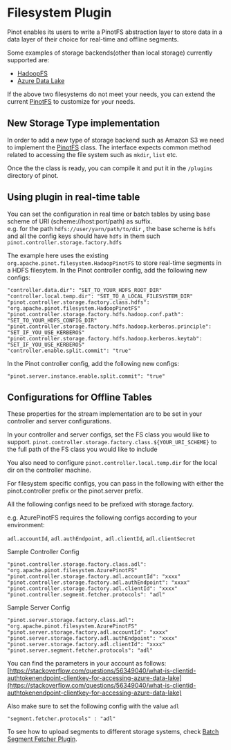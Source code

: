 # Filesystem Plugin

Pinot enables its users to write a PinotFS abstraction layer to store data in a data layer of their choice for real-time and offline segments.

Some examples of storage backends(other than local storage) currently supported are:

* [HadoopFS](https://hadoop.apache.org/docs/current/hadoop-project-dist/hadoop-common/FileSystemShell.html)
* [Azure Data Lake](https://azure.microsoft.com/en-us/solutions/data-lake/)

If the above two filesystems do not meet your needs, you can extend the current [PinotFS](https://github.com/apache/pinot/blob/master/pinot-spi/src/main/java/org/apache/pinot/spi/filesystem/PinotFS.java) to customize for your needs.

## New Storage Type implementation

In order to add a new type of storage backend such as Amazon S3 we need to implement the [PinotFS](https://github.com/apache/pinot/blob/master/pinot-spi/src/main/java/org/apache/pinot/spi/filesystem/PinotFS.java) class. The interface expects common method related to accessing the file system such as `mkdir`, `list` etc.

Once the the class is ready, you can compile it and put it in the `/plugins` directory of pinot.

## Using plugin in real-time table

You can set the configuration in real time or batch tables by using base scheme of URI (scheme://host:port/path) as suffix.\
e.g. for the path `hdfs://user/yarn/path/to/dir` , the base scheme is `hdfs` and all the config keys should have `hdfs` in them such `pinot.controller.storage.factory.hdfs`

The example here uses the existing `org.apache.pinot.filesystem.HadoopPinotFS` to store real-time segments in a HDFS filesytem. In the Pinot controller config, add the following new configs:

```
"controller.data.dir": "SET_TO_YOUR_HDFS_ROOT_DIR"
"controller.local.temp.dir": "SET_TO_A_LOCAL_FILESYSTEM_DIR"
"pinot.controller.storage.factory.class.hdfs": "org.apache.pinot.filesystem.HadoopPinotFS"
"pinot.controller.storage.factory.hdfs.hadoop.conf.path": "SET_TO_YOUR_HDFS_CONFIG_DIR"
"pinot.controller.storage.factory.hdfs.hadoop.kerberos.principle": "SET_IF_YOU_USE_KERBEROS"
"pinot.controller.storage.factory.hdfs.hadoop.kerberos.keytab": "SET_IF_YOU_USE_KERBEROS"
"controller.enable.split.commit": "true"
```

In the Pinot controller config, add the following new configs:

```
"pinot.server.instance.enable.split.commit": "true"
```

## Configurations for Offline Tables

These properties for the stream implementation are to be set in your controller and server configurations.

In your controller and server configs, set the FS class you would like to support. `pinot.controller.storage.factory.class.${YOUR_URI_SCHEME}` to the full path of the FS class you would like to include

You also need to configure `pinot.controller.local.temp.dir` for the local dir on the controller machine.

For filesystem specific configs, you can pass in the following with either the pinot.controller prefix or the pinot.server prefix.

All the following configs need to be prefixed with storage.factory.

e.g. AzurePinotFS requires the following configs according to your environment:

`adl.accountId`, `adl.authEndpoint,` `adl.clientId`, `adl.clientSecret`

Sample Controller Config

```
"pinot.controller.storage.factory.class.adl": "org.apache.pinot.filesystem.AzurePinotFS"
"pinot.controller.storage.factory.adl.accountId": "xxxx"
"pinot.controller.storage.factory.adl.authEndpoint": "xxxx"
"pinot.controller.storage.factory.adl.clientId": "xxxx"
"pinot.controller.segment.fetcher.protocols": "adl"
```

Sample Server Config

```
"pinot.server.storage.factory.class.adl": "org.apache.pinot.filesystem.AzurePinotFS"
"pinot.server.storage.factory.adl.accountId": "xxxx"
"pinot.server.storage.factory.adl.authEndpoint": "xxxx"
"pinot.server.storage.factory.adl.clientId": "xxxx"
"pinot.server.segment.fetcher.protocols": "adl"
```

You can find the parameters in your account as follows: [https://stackoverflow.com/questions/56349040/what-is-clientid-authtokenendpoint-clientkey-for-accessing-azure-data-lake](https://stackoverflow.com/questions/56349040/what-is-clientid-authtokenendpoint-clientkey-for-accessing-azure-data-lake)

Also make sure to set the following config with the value `adl`

```
"segment.fetcher.protocols" : "adl"
```

To see how to upload segments to different storage systems, check [Batch Segment Fetcher Plugin](write-your-batch.md).
